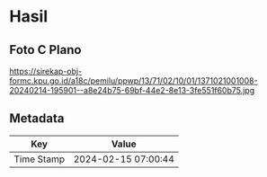 # Hasil

## Foto C Plano

https://sirekap-obj-formc.kpu.go.id/a18c/pemilu/ppwp/13/71/02/10/01/1371021001008-20240214-195901--a8e24b75-69bf-44e2-8e13-3fe551f60b75.jpg


## Metadata

| Key        | Value               |
| ---------- | ------------------- |
| Time Stamp | 2024-02-15 07:00:44 |



